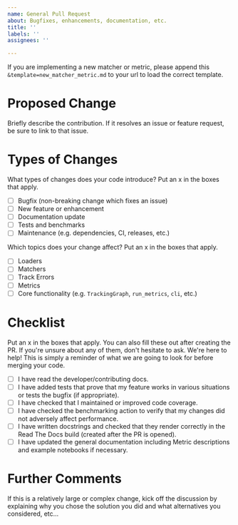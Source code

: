 ```yaml
---
name: General Pull Request
about: Bugfixes, enhancements, documentation, etc.
title: ''
labels: ''
assignees: ''

---
```


If you are implementing a new matcher or metric, please append this `&template=new_matcher_metric.md` to your url to load the correct template.

# Proposed Change
Briefly describe the contribution. If it resolves an issue or feature request, be sure to link to that issue.

# Types of Changes
What types of changes does your code introduce? Put an x in the boxes that apply.
- [ ] Bugfix (non-breaking change which fixes an issue)
- [ ] New feature or enhancement
- [ ] Documentation update
- [ ] Tests and benchmarks
- [ ] Maintenance (e.g. dependencies, CI, releases, etc.)

Which topics does your change affect? Put an x in the boxes that apply.
- [ ] Loaders
- [ ] Matchers
- [ ] Track Errors
- [ ] Metrics
- [ ] Core functionality (e.g. `TrackingGraph`, `run_metrics`, `cli`, etc.)

# Checklist
Put an x in the boxes that apply. You can also fill these out after creating the PR. If you're unsure about any of them, don't hesitate to ask. We're here to help! This is simply a reminder of what we are going to look for before merging your code.

- [ ] I have read the developer/contributing docs.
- [ ] I have added tests that prove that my feature works in various situations or tests the bugfix (if appropriate).
- [ ] I have checked that I maintained or improved code coverage.
- [ ] I have checked the benchmarking action to verify that my changes did not adversely affect performance.
- [ ] I have written docstrings and checked that they render correctly in the Read The Docs build (created after the PR is opened).
- [ ] I have updated the general documentation including Metric descriptions and example notebooks if necessary.

# Further Comments
If this is a relatively large or complex change, kick off the discussion by explaining why you chose the solution you did and what alternatives you considered, etc...